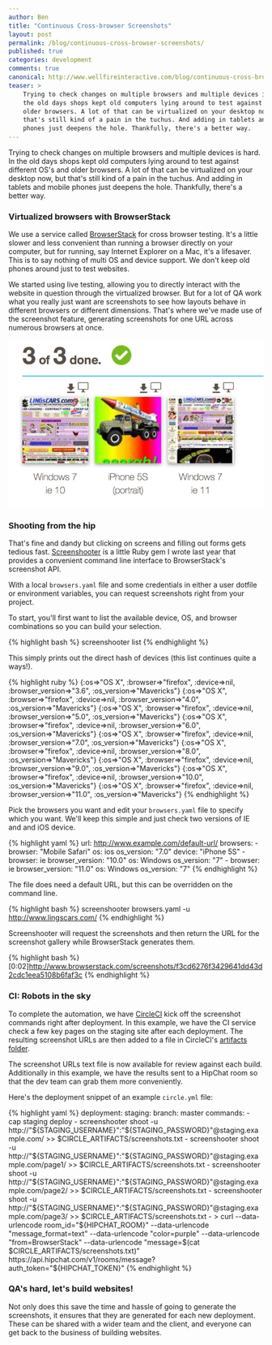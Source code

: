 ```yaml
---
author: Ben
title: "Continuous Cross-browser Screenshots"
layout: post
permalink: /blog/continuous-cross-browser-screenshots/
published: true
categories: development
comments: true
canonical: http://www.wellfireinteractive.com/blog/continuous-cross-browser-screenshots/
teaser: >
    Trying to check changes on multiple browsers and multiple devices is hard. In
    the old days shops kept old computers lying around to test against different OS's and
    older browsers. A lot of that can be virtualized on your desktop now, but
    that's still kind of a pain in the tuchus. And adding in tablets and mobile
    phones just deepens the hole. Thankfully, there's a better way.
---
```


Trying to check changes on multiple browsers and multiple devices is hard. In
the old days shops kept old computers lying around to test against different OS's and
older browsers. A lot of that can be virtualized on your desktop now, but
that's still kind of a pain in the tuchus. And adding in tablets and mobile
phones just deepens the hole. Thankfully, there's a better way.

### Virtualized browsers with BrowserStack

We use a service called [BrowserStack](http://www.browserstack.com/) for
cross browser testing. It's a little
slower and less convenient than running a browser directly on your computer,
but for running, say Internet Explorer on a Mac, it's a lifesaver. This is to
say nothing of multi OS and device support. We don't keep old phones around
just to test websites.

We started using live testing, allowing you to directly interact with the
website in question through the virtualized browser. But for a lot of QA work
what you really just want are screenshots to see how layouts behave in
different browsers or different dimensions. That's where we've made use of the
screenshot feature, generating screenshots for one URL across numerous browsers
at once.

![Sweet website](/images/lingcars.png)

### Shooting from the hip

That's fine and dandy but clicking on screens and filling out forms gets tedious fast.
[Screenshooter](http://github.com/bennylope/screenshooter/) is a little Ruby gem I
wrote last year that provides a convenient command line interface to
BrowserStack's screenshot API.

With a local `browsers.yaml` file and some credentials in either a user dotfile
or environment variables, you can request screenshots right from your project.

To start, you'll first want to list the available device, OS, and browser
combinations so you can build your selection.

{% highlight bash %}
screenshooter list
{% endhighlight %}

This simply prints out the direct hash of devices (this list continues quite a ways!).

{% highlight ruby %}
{:os=>"OS X", :browser=>"firefox", :device=>nil, :browser_version=>"3.6", :os_version=>"Mavericks"}
{:os=>"OS X", :browser=>"firefox", :device=>nil, :browser_version=>"4.0", :os_version=>"Mavericks"}
{:os=>"OS X", :browser=>"firefox", :device=>nil, :browser_version=>"5.0", :os_version=>"Mavericks"}
{:os=>"OS X", :browser=>"firefox", :device=>nil, :browser_version=>"6.0", :os_version=>"Mavericks"}
{:os=>"OS X", :browser=>"firefox", :device=>nil, :browser_version=>"7.0", :os_version=>"Mavericks"}
{:os=>"OS X", :browser=>"firefox", :device=>nil, :browser_version=>"8.0", :os_version=>"Mavericks"}
{:os=>"OS X", :browser=>"firefox", :device=>nil, :browser_version=>"9.0", :os_version=>"Mavericks"}
{:os=>"OS X", :browser=>"firefox", :device=>nil, :browser_version=>"10.0", :os_version=>"Mavericks"}
{:os=>"OS X", :browser=>"firefox", :device=>nil, :browser_version=>"11.0", :os_version=>"Mavericks"}
{% endhighlight %}

Pick the browsers you want and edit your `browsers.yaml` file to specify which
you want. We'll keep this simple and just check two versions of IE and and iOS device.

{% highlight yaml %}
url: http://www.example.com/default-url/
browsers:
    -
      browser: "Mobile Safari"
      os: ios
      os_version: "7.0"
      device: "iPhone 5S"
    -
      browser: ie
      browser_version: "10.0"
      os: Windows
      os_version: "7"
    -
      browser: ie
      browser_version: "11.0"
      os: Windows
      os_version: "7"
{% endhighlight %}

The file does need a default URL, but this can be overridden on the command line.

{% highlight bash %}
screenshooter browsers.yaml -u http://www.lingscars.com/
{% endhighlight %}

Screenshooter will request the screenshots and then return the URL for the
screenshot gallery while BrowserStack generates them.

{% highlight bash %}
[0:02]http://www.browserstack.com/screenshots/f3cd6276f3429641dd43d2cdc1eea5108b6faf3c
{% endhighlight %}

### CI: Robots in the sky

To complete the automation, we have [CircleCI](https://circleci.com/) kick off
the screenshot commands right after deployment. In this example, we have the CI service check
a few key pages on the staging site after
each deployment. The resulting screenshot URLs are then added to a file
in CircleCI's [artifacts folder](https://circleci.com/docs/build-artifacts).

The screenshot URLs text file is now available for review
against each build. Additionally in this example, we have the results
sent to a HipChat room so that the dev team can grab them more
conveniently.

Here's the deployment snippet of an example `circle.yml` file:

{% highlight yaml %}
deployment:
  staging:
    branch: master
    commands:
      - cap staging deploy
      - screenshooter shoot -u http://"${STAGING_USERNAME}":"${STAGING_PASSWORD}"@staging.example.com/ >> $CIRCLE_ARTIFACTS/screenshots.txt
      - screenshooter shoot -u http://"${STAGING_USERNAME}":"${STAGING_PASSWORD}"@staging.example.com/page1/ >> $CIRCLE_ARTIFACTS/screenshots.txt
      - screenshooter shoot -u http://"${STAGING_USERNAME}":"${STAGING_PASSWORD}"@staging.example.com/page2/ >> $CIRCLE_ARTIFACTS/screenshots.txt
      - screenshooter shoot -u http://"${STAGING_USERNAME}":"${STAGING_PASSWORD}"@staging.example.com/page3/ >> $CIRCLE_ARTIFACTS/screenshots.txt
      - >
        curl --data-urlencode room_id="${HIPCHAT_ROOM}" --data-urlencode "message_format=text"
        --data-urlencode "color=purple" --data-urlencode "from=BrowserStack"
        --data-urlencode "message=$(cat $CIRCLE_ARTIFACTS/screenshots.txt)"
        https://api.hipchat.com/v1/rooms/message?auth_token="${HIPCHAT_TOKEN}"
{% endhighlight %}

### QA's hard, let's build websites!

Not only does this save the time and hassle of going to generate the
screenshots, it ensures that they are generated for each new deployment. These
can be shared with a wider team and the client, and everyone can get back to
the business of building websites.

